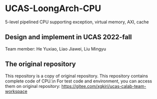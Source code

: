 # UCAS-LoongArch-CPU
5-level pipelined CPU supporting exception, virtual memory, AXI, cache
## Design and implement in UCAS 2022-fall
Team member: He Yuxiao, Liao Jiawei, Liu Mingyu
## The original repository
This repository is a copy of original repository. This repository contains 
complete code of CPU.\n
For test code and environment, you can access them on original repository:
https://gitee.com/xgkiri/ucas-calab-team-workspace
